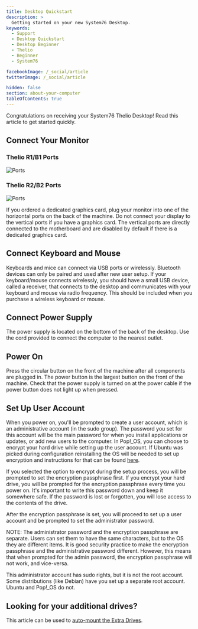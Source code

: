 ```yaml
---
title: Desktop Quickstart
description: >
  Getting started on your new System76 Desktop.
keywords:
  - Support
  - Desktop Quickstart
  - Desktop Beginner
  - Thelio
  - Beginner
  - System76

facebookImage: /_social/article
twitterImage: /_social/article

hidden: false
section: about-your-computer
tableOfContents: true
---
```


Congratulations on receiving your System76 Thelio Desktop! Read this article to get started quickly.

## Connect Your Monitor

### Thelio R1/B1 Ports

![Ports](/images/desktop-quickstart/thelio-r1_b1.png)

### Thelio R2/B2 Ports

![Ports](/images/desktop-quickstart/thelio-r2_ports-diagram_back.png)

If you ordered a dedicated graphics card, plug your monitor into one of the horizontal ports on the back of the machine. Do not connect your display to the vertical ports if you have a graphics card. The vertical ports are directly connected to the motherboard and are disabled by default if there is a dedicated graphics card.

## Connect Keyboard and Mouse

Keyboards and mice can connect via USB ports or wirelessly. Bluetooth devices can only be paired and used after new user setup. If your keyboard/mouse connects wirelessly, you should have a small USB device, called a receiver, that connects to the desktop and communicates with your keyboard and mouse via radio frequency. This should be included when you purchase a wireless keyboard or mouse.

## Connect Power Supply

The power supply is located on the bottom of the back of the desktop. Use the cord provided to connect the computer to the nearest outlet.

## Power On

Press the circular button on the front of the machine after all components are plugged in. The power button is the largest button on the front of the machine. Check that the power supply is turned on at the power cable if the power button does not light up when pressed.

## Set Up User Account

When you power on, you'll be prompted to create a user account, which is an administrative account (in the sudo group). The password you set for this account will be the main password for when you install applications or updates, or add new users to the computer. In Pop!_OS, you can choose to encrypt your hard drive while setting up the user account. If Ubuntu was picked during configuration reinstalling the OS will be needed to set up encryption and instructions for that can be found [here](/articles/install-ubuntu).

If you selected the option to encrypt during the setup process, you will be prompted to set the encryption passphrase first. If you encrypt your hard drive, you will be prompted for the encryption passphrase every time you power on. It's important to write this password down and keep it somewhere safe. If the password is lost or forgotten, you will lose access to the contents of the drive.

After the encryption passphrase is set, you will proceed to set up a user account and be prompted to set the administrator password.

NOTE: The administrator password and the encryption passphrase are separate. Users can set them to have the same characters, but to the OS they are different items. It is good security practice to make the encryption passphrase and the administrative password different. However, this means that when prompted for the admin password, the encryption passphrase will not work, and vice-versa.

This administrator account has sudo rights, but it is not the root account. Some distributions (like Debian) have you set up a separate root account. Ubuntu and Pop!_OS do not.

## Looking for your additional drives?

This article can be used to [auto-mount the Extra Drives](/articles/extra-drive/).
